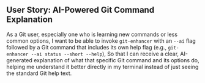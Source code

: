 ## User Story: AI-Powered Git Command Explanation

As a Git user, especially one who is learning new commands or less common options,
I want to be able to invoke `git-enhancer` with an `--ai` flag followed by a Git command that includes its own help flag (e.g., `git-enhancer --ai status --short --help`),
So that I can receive a clear, AI-generated explanation of what that specific Git command and its options do, helping me understand it better directly in my terminal instead of just seeing the standard Git help text.